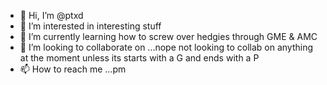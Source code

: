 - 👋 Hi, I’m @ptxd
- 👀 I’m interested in interesting stuff
- 🌱 I’m currently learning how to screw over hedgies through GME & AMC
- 💞️ I’m looking to collaborate on ...nope not looking to collab on anything at the moment unless its starts with a G and ends with a P
- 📫 How to reach me ...pm

<!---
ptxd/ptxd is a ✨ special ✨ repository because its `README.md` (this file) appears on your GitHub profile.
You can click the Preview link to take a look at your changes.
--->
